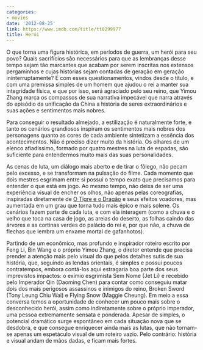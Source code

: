 ```yaml
---
categories:
- movies
date: '2012-08-25'
link: https://www.imdb.com/title/tt0299977
title: Herói
---
```


O que torna uma figura histórica, em períodos de guerra, um herói para seu povo? Quais sacrifícios são necessários para que as lembranças desse tempo sejam tão marcantes que acabam por serem inscritas nos extensos pergaminhos e cujas histórias sejam contadas de geração em geração ininterruptamente? É com esses questionamentos, vindos desde o título, e com uma premissa simples de um homem que ajudou o rei a manter sua integridade física, e que por isso, será agraciado pelo seu reino, que Yimou Zhang marca os compassos de sua narrativa impecável que narra através do episódio da unificação da China a história de seres extraordinários e suas ações e sentimentos mais nobres.

Para conseguir o resultado almejado, a estilização é naturalmente forte, e tanto os cenários grandiosos inspiram os sentimentos mais nobres dos personagens quanto as cores de cada ambiente sintetizam a essência dos acontecimentos. Não é preciso dizer muito da história. Os olhares de um elenco afiadíssimo, formado por quatro mestres na luta de espadas, são suficiente para entendermos muito mais das suas personalidades.

As cenas de luta, um diálogo mais aberto e de tirar o fôlego, não pecam pelo excesso, e se transformam na pulsação do filme. Cada momento que dois mestres esgrimam entre si possui o tempo exato que precisamos para entender o que está em jogo. Ao mesmo tempo, não deixa de ser uma experiência visual de encher os olhos, não apenas pelas coreografias, inspiradas diretamente de [O Tigre e o Dragão] e seus efeitos voadores, mas aumentada em um grau que torna tudo mais épico e mais solene. Os cenários fazem parte de cada luta, e com ela interagem (como a chuva e o velho que toca na casa de jogo, as areias do deserto, as folhas caindo das árvores e as cortinas verdes do palácio do rei e, por que não, a chuva de flechas que lembra um enxame mortal de gafanhotos).

Partindo de um econômico, mas profundo e inspirador roteiro escrito por Feng Li, Bin Wang e o próprio Yimou Zhang, o diretor entende que precisa prender a atenção mais pelo visual do que pelos detalhes sutis de sua história, que, seguindo as lendas orientais, é simples e possui poucos contratempos, embora contá-los aqui estragaria boa parte dos seus imprevistos impactos: o exímio esgrimista Sem Nome (Jet Li) é recebido pelo Imperador Qin (Daoming Chen) para contar como conseguiu matar dois dos mais perigosos assassinos e inimigos do reino, Broken Sword (Tony Leung Chiu Wai) e Flying Snow (Maggie Cheung). Em meio a essa conversa temos a oportunidade de conhecer um pouco mais sobre o desconhecido herói, assim como indiretamente sobre o próprio imperador, uma pessoa extremamente sensata e ponderada. Apesar de simples, o potencial dramático surge espontâneo em cada situação nova que se desdobra, e que consegue enriquecer ainda mais as lutas, que não tornam-se apenas um espetáculo visual de um roteiro vazio. Pelo contrário: história e visual andam de mãos dadas, e ficam mais fortes.

[O Tigre e o Dragão]: /o-tigre-e-o-dragao
